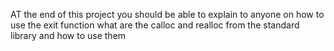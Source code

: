 AT the end of this project you should be able to explain to anyone on how to use the exit function what are the calloc and realloc from the standard library and how to use them
